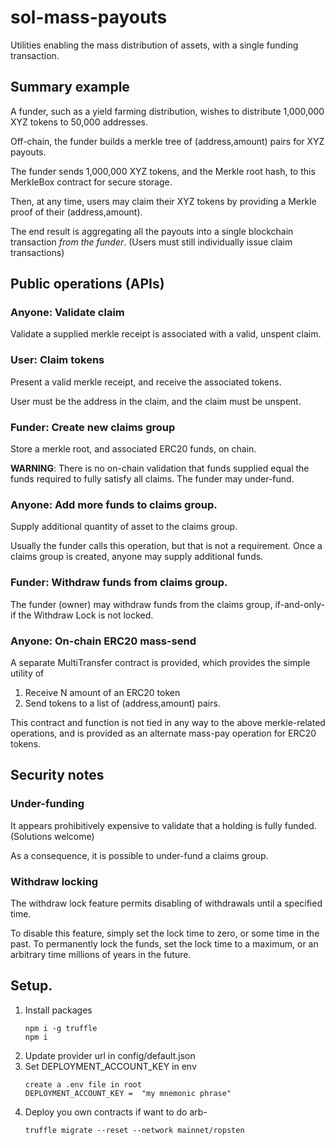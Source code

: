 # sol-mass-payouts

Utilities enabling the mass distribution of assets, with a single
funding transaction.

## Summary example

A funder, such as a yield farming distribution, wishes to distribute
1,000,000 XYZ tokens to 50,000 addresses.

Off-chain, the funder builds a merkle tree of (address,amount) pairs for XYZ
payouts.

The funder sends 1,000,000 XYZ tokens, and the Merkle root hash, to this
MerkleBox contract for secure storage.

Then, at any time, users may claim their XYZ tokens by providing a
Merkle proof of their (address,amount).

The end result is aggregating all the payouts into a single blockchain
transaction _from the funder_.  (Users must still individually issue
claim transactions)

## Public operations (APIs)

### Anyone:  Validate claim

Validate a supplied merkle receipt is associated with a valid, unspent claim.

### User:   Claim tokens

Present a valid merkle receipt, and receive the associated tokens.

User must be the address in the claim, and the claim must be unspent.

### Funder:  Create new claims group

Store a merkle root, and associated ERC20 funds, on chain.

**WARNING**:  There is no on-chain validation that funds supplied equal the
funds required to fully satisfy all claims.  The funder may under-fund.

### Anyone:  Add more funds to claims group.

Supply additional quantity of asset to the claims group.

Usually the funder calls this operation, but that is not a requirement.
Once a claims group is created, anyone may supply additional funds.

### Funder:  Withdraw funds from claims group.

The funder (owner) may withdraw funds from the claims group,
if-and-only-if the Withdraw Lock is not locked.

### Anyone:  On-chain ERC20 mass-send

A separate MultiTransfer contract is provided, which provides the
simple utility of

1. Receive N amount of an ERC20 token
2. Send tokens to a list of (address,amount) pairs.

This contract and function is not tied in any way to the above
merkle-related operations, and is provided as an alternate mass-pay
operation for ERC20 tokens.

## Security notes

### Under-funding

It appears prohibitively expensive to validate that a holding is fully
funded.  (Solutions welcome)

As a consequence, it is possible to under-fund a claims group.

### Withdraw locking

The withdraw lock feature permits disabling of withdrawals until
a specified time.

To disable this feature, simply set the lock time to zero, or some time
in the past.   To permanently lock the funds, set the lock time to a
maximum, or an arbitrary time millions of years in the future.

## Setup.
1. Install packages
   ```
   npm i -g truffle
   npm i
   ```
2. Update provider url in config/default.json
3. Set DEPLOYMENT_ACCOUNT_KEY in env
   ```
   create a .env file in root
   DEPLOYMENT_ACCOUNT_KEY =  "my mnemonic phrase"
   ```
4. Deploy you own contracts if want to do arb- 
   ``` 
   truffle migrate --reset --network mainnet/ropsten
   ```
